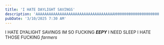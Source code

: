 ```yaml
---
title: 'I HATE DAYLIGHT SAVINGS'
description: 'AAAAAAAAAAAAAAAAAAAAAAAAAAAAAAAAAAAAHHHHHHHHHHHHHHHHHHHHHHHHHHHHHHHHHHH'
pubDate: '3/10/2025 7:30 AM'
---
```

I HATE DYALIGHT SAVINGS IM SO FUCKING ***EEPY*** I NEED SLEEP I HATE THOSE FUCKING *farmers*
